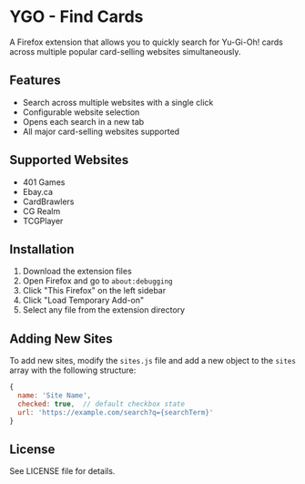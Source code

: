 # YGO - Find Cards

A Firefox extension that allows you to quickly search for Yu-Gi-Oh! cards across multiple popular card-selling websites simultaneously.

## Features

- Search across multiple websites with a single click
- Configurable website selection
- Opens each search in a new tab
- All major card-selling websites supported

## Supported Websites

- 401 Games
- Ebay.ca
- CardBrawlers
- CG Realm
- TCGPlayer

## Installation

1. Download the extension files
2. Open Firefox and go to `about:debugging`
3. Click "This Firefox" on the left sidebar
4. Click "Load Temporary Add-on"
5. Select any file from the extension directory

## Adding New Sites

To add new sites, modify the `sites.js` file and add a new object to the `sites` array with the following structure:

```javascript
{
  name: 'Site Name',
  checked: true,  // default checkbox state
  url: 'https://example.com/search?q={searchTerm}'
}
```

## License

See LICENSE file for details.
